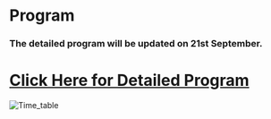 # Program
### The detailed program will be updated on 21st September.
# [Click Here for Detailed Program](https://github.com/csj607/12thprcsa/files/12622032/Program_12th_Pacific_Rim.pdf)
![Time_table](https://github.com/csj607/12thprcsa/assets/52664937/e5654dc5-8ebc-4bd8-a44c-51c36d9312dd)

